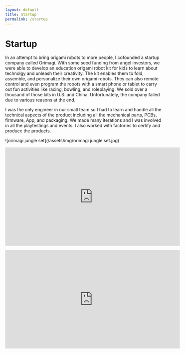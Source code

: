```yaml
---
layout: default
title: Startup
permalink: /startup
---
```


# Startup

In an attempt to bring origami robots to more people, I cofounded a startup company called Orimagi. With some seed funding from angel investors, we were able to develop an education origami robot kit for kids to learn about technolgy and unleash their creativity. The kit enables them to fold, assemble, and personalize their own origami robots. They can also remote control and even program the robots with a smart phone or tablet to carry out fun activities like racing, bowling, and roleplaying. We sold over a thousand of those kits in U.S. and China. Unfortunately, the company failed due to various reasons at the end. 

I was the only engineer in our small team so I had to learn and handle all the technical aspects of the product including all the mechanical parts, PCBs, firmware, App, and packaging. We made many iterations and I was involved in all the playtestings and events. I also worked with factories to certify and produce the products. 

![orimagi jungle set](/assets/img/orimagi jungle set.jpg)

<iframe width="560" height="315" src="https://www.youtube.com/embed/4XmTJsB51eI?si=eFroD8HWckHX_p-O" title="YouTube video player" frameborder="0" allow="accelerometer; autoplay; clipboard-write; encrypted-media; gyroscope; picture-in-picture; web-share" referrerpolicy="strict-origin-when-cross-origin" allowfullscreen></iframe>
<p></p>

<iframe width="560" height="315" src="https://www.youtube.com/embed/PUO7hgYS4Ms" title="YouTube video player" frameborder="0" allow="accelerometer; autoplay; clipboard-write; encrypted-media; gyroscope; picture-in-picture; web-share" allowfullscreen></iframe>
